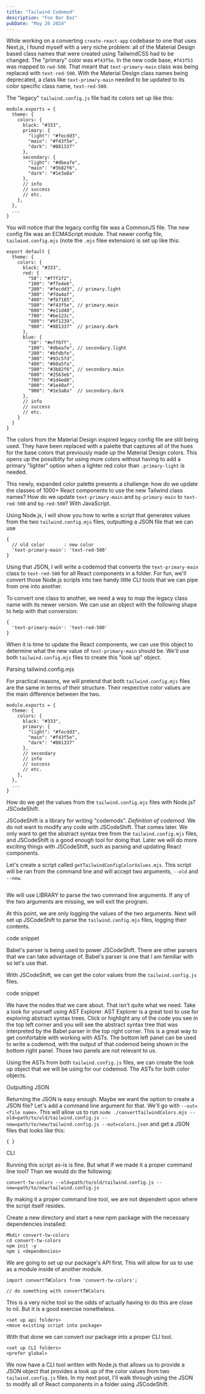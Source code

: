 ```yaml
---
title: "Tailwind Codemod"
description: "Foo Bar Baz"
pubDate: "May 26 2024"
---
```


While working on a converting `create-react-app` codebase to one that uses Next.js,
I found myself with a very niche problem: all of the Material Design based class
names that were created using TailwindCSS had to be changed. The "primary" color
was `#f43f5e`. In the new code base, `#f43f53` was mapped to `red-500`. That
meant that `text-primary-main` class was being replaced with `text-red-500`.
With the Material Design class names being deprecated, a class like
`text-primary-main` needed to be updated to its color specific class name,
`text-red-500`.

The "legacy" `tailwind.config.js` file had its colors set up like this:

```
module.exports = {
  theme: {
    colors: {
      black: "#333",
      primary: {
        "light": "#fecdd3",
        "main": "#f43f5e",
        "dark": "#881337"
      },
      secondary: {
        "light": "#dbeafe",
        "main": "#3b82f6",
        "dark": "#1e3a8a"
      },
      // info
      // success
      // etc.
    },
  },
  ...
}
```

You will notice that the legacy config file was a CommonJS file. The new config
file was an ECMAScript module. That newer config file, `tailwind.config.mjs`
(note the `.mjs` filee extension) is set up like this:

```
export default {
  theme: {
    colors: {
      black: "#333",
      red: {
        "50": "#fff1f2",
        "100": "#ffe4e6",
        "200": "#fecdd3", // primary.light
        "300": "#fda4af",
        "400": "#fb7185",
        "500": "#f43f5e", // primary.main
        "600": "#e11d48",
        "700": "#be123c",
        "800": "#9f1239",
        "900": "#881337"  // primary.dark
      },
      blue: {
        "50": "#eff6ff",
        "100": "#dbeafe", // secondary.light
        "200": "#bfdbfe",
        "300": "#93c5fd",
        "400": "#60a5fa",
        "500": "#3b82f6", // secondary.main
        "600": "#2563eb",
        "700": "#1d4ed8",
        "800": "#1e40af",
        "900": "#1e3a8a"  // secondary.dark
      },
      // info
      // success
      // etc.
    }
  }
}
```

The colors from the Material Design inspired legacy config file are still being used.
They have been replaced with a palette that captures all of the hues for the base colors that previously made
up the Material Design colors. This opens up
the possiblity for using more colors without having to add a primary "lighter"
option when a lighter red color than `.primary-light` is needed.

This newly, expanded color palette presents a challenge: how do we update the
classes of 1000+ React components to use the new Tailwind class names? How do we
update `text-primary-main` and `bg-primary-main` to `text-red-500` and
`bg-red-500`? With JavaScript.

Using Node.js, I will show you how to write a script that generates
values from the two `tailwind.config.mjs` files, outputting a JSON
file that we can use

```
{
  // old color       : new color
  'text-primary-main': 'text-red-500'
}
```

Using that JSON, I will write a codemod that converts the `text-primary-main`
class to `text-red-500` for all React components in a folder. For fun, we'll
convert those Node.js scripts into two handy little CLI tools that we can pipe
from one into another.

To convert one class to another, we need a way to map the legacy class name with
its newer version. We can use an object with the following shape to help with
that conversion:

```
{
  'text-primary-main': 'text-red-500'
}
```

When it is time to update the React components, we can use this object to
determine what the new value of `text-primary-main` should be. We'll use both
`tailwind.config.mjs` files to create this "look up" object.

Parsing tailwind.config.mjs

For practical reasons, we will pretend that both `tailwind.config.mjs` files are
the same in terms of their structure. Their respective color values are the main
difference between the two.

```
module.exports = {
  theme: {
    colors: {
      black: "#333",
      primary: {
        "light": "#fecdd3",
        "main": "#f43f5e",
        "dark": "#881337"
      },
      // secondary
      // info
      // success
      // etc.
    },
  },
  ...
}
```

How do we get the values from the `tailwind.config.mjs` files with Node.js? JSCodeShift.

JSCodeShift is a library for writing "codemods". _Definition of codemod_. We do not
want to modify any code with JSCodeShift. That comes later. We only want to get the
abstract syntax tree from the `tailwind.config.mjs` files, and JSCodeShift is a good
enough tool for doing that. Later we will do more exciting things with JSCodeShift, such
as parsing and updating React components.

Let's create a script called `getTailwindConfigColorValues.mjs`. This script will be
ran from the command line and will accept two arguments, `--old` and `--new`.

```

```

We will use LIBRARY to parse the two command line arguments. If any of the two
arguments are missing, we will exit the program.

At this point, we are only logging the values of the two arguments. Next will
set up JSCodeShift to parse the `tailwind.config.mjs` files, logging their contents.

code snippet

Babel's parser is being used to power JSCodeShift. There are other parsers that we can take advantage of. Babel's parser is one that I am familiar with so let's use that.

With JSCodeShift, we can get the color values from the `tailwind.config.js` files.

code snippet

We have the nodes that we care about. That isn't quite what we need. Take a look for yourself using AST Explorer. AST Explorer is a great tool to use for exploring abstract syntax trees. Click or highlight any of the code you see in the top left corner and you will see the abstract syntax tree that was interpreted by the Babel parser in the top right corner. This is a great way to get comfortable with working with ASTs. The bottom left panel can be used to write a codemod, with the output of that codemod being shown in the bottom right panel. Those two panels are not relevant to us.

Using the ASTs from both `tailwind.config.js` files, we can create the look up object that we will be using for our codemod. The ASTs for both color objects.

Outputting JSON

Returning the JSON is easy enough. Maybe we want the option to create a JSON file? Let's add a command line argument for that. We'll go with `--out=<file name>`. This will allow us to run `node ./convertTailwindColors.mjs --old=path/to/old/tailwind.config.js --new=path/to/new/tailwind.config.js --out=colors.json` and get a JSON files that looks like this:

```
{ }
```

CLI

Running this script as-is is fine. But what if we made it a proper command line tool? Than we would do the following:

```
convert-tw-colors --old=path/to/old/tailwind.config.js --new=path/to/new/tailwind.config.js
```

By making it a proper command line tool, we are not dependent upon where the script itself resides.

Create a new directory and start a new npm package with the necessary dependencies installed:

```
Mkdir convert-tw-colors
cd convert-tw-colors
npm init -y
npm i <dependencies>
```

We are going to set up our package's API first. This will allow for us to use as a module inside of another module.

```
import convertTWColors from 'convert-tw-colors';

// do something with convertTWColors
```

This is a very niche tool so the odds of actually having to do this are close to nil. But it is a good exercise nonetheless.

```
<set up api folders>
<move existing script into package>
```

With that done we can convert our package into a proper CLI tool.

```
<set up CLI folders>
<prefer global>
```

We now have a CLI tool written with Node.js that allows us to provide a JSON object
that provides a look up of the color values from two `tailwind.config.js` files.
In my next post, I'll walk through using the JSON to modify all of React
components in a folder using JSCodeShift.
